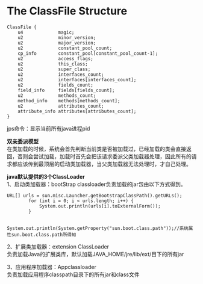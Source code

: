 # The ClassFile Structure

```
ClassFile {
    u4             magic;
    u2             minor_version;
    u2             major_version;
    u2             constant_pool_count;
    cp_info        constant_pool[constant_pool_count-1];
    u2             access_flags;
    u2             this_class;
    u2             super_class;
    u2             interfaces_count;
    u2             interfaces[interfaces_count];
    u2             fields_count;
    field_info     fields[fields_count];
    u2             methods_count;
    method_info    methods[methods_count];
    u2             attributes_count;
    attribute_info attributes[attributes_count];
}
```

jps命令：显示当前所有java进程pid

**双亲委派模型**  
在类加载的时候，系统会首先判断当前类是否被加载过，已经加载的类会直接返回，否则会尝试加载，加载时首先会把该请求委派父类加载器处理，因此所有的请求都应该传到最顶层的启动类加载器，当父类加载器无法处理时，才自己处理。

**java默认提供的3个ClassLoader**   
1、启动类加载器：bootStrap classloader负责加载的jar包由以下方式得到。
```
URL[] urls = sun.misc.Launcher.getBootstrapClassPath().getURLs();
        for (int i = 0; i < urls.length; i++) {
            System.out.println(urls[i].toExternalForm());
        }

        System.out.println(System.getProperty("sun.boot.class.path"));//系统属性sun.boot.class.path所得知
```
2、扩展类加载器：extension ClassLoader   
负责加载Java的扩展类库，默认加载JAVA_HOME/jre/lib/ext/目下的所有jar

3、应用程序加载器：Appclassloader  
负责加载应用程序classpath目录下的所有jar和class文件